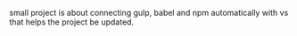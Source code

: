 small project is about connecting gulp, babel and npm automatically with vs that helps the project be updated.